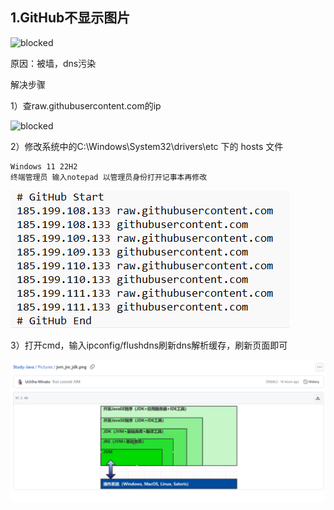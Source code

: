 ## 1.GitHub不显示图片

![blocked](./Pictures/墙.png)

原因：被墙，dns污染

解决步骤
    
1）查raw.githubusercontent.com的ip

![blocked](./Pictures/查ip.png)

2）修改系统中的C:\Windows\System32\drivers\etc 下的 hosts 文件

    Windows 11 22H2
    终端管理员 输入notepad 以管理员身份打开记事本再修改

![hosts](./Pictures/修改host.png)

3）打开cmd，输入ipconfig/flushdns刷新dns解析缓存，刷新页面即可

![hosts](./Pictures/修复完成.png)



    
